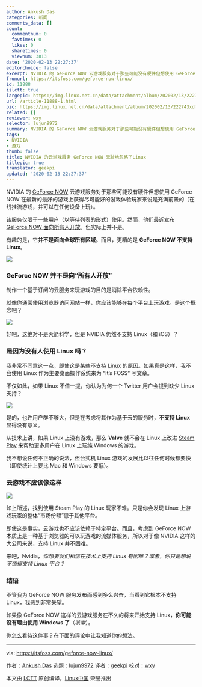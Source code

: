 ```yaml
---
author: Ankush Das
categories: 新闻
comments_data: []
count:
  commentnum: 0
  favtimes: 0
  likes: 0
  sharetimes: 0
  viewnum: 3813
date: '2020-02-13 22:27:37'
editorchoice: false
excerpt: NVIDIA 的 GeForce NOW 云游戏服务对于那些可能没有硬件但想使用 GeForce NOW 在最新的最好的游戏上获得尽可能好的游戏体验玩家来说是充满前景的
fromurl: https://itsfoss.com/geforce-now-linux/
id: 11888
islctt: true
largepic: https://img.linux.net.cn/data/attachment/album/202002/13/222743xdmws6v2meqg6sfk.jpg
url: /article-11888-1.html
pic: https://img.linux.net.cn/data/attachment/album/202002/13/222743xdmws6v2meqg6sfk.jpg.thumb.jpg
related: []
reviewer: wxy
selector: lujun9972
summary: NVIDIA 的 GeForce NOW 云游戏服务对于那些可能没有硬件但想使用 GeForce NOW 在最新的最好的游戏上获得尽可能好的游戏体验玩家来说是充满前景的
tags:
- NVIDIA
- 游戏
thumb: false
title: NVIDIA 的云游戏服务 GeForce NOW 无耻地忽略了Linux
titlepic: true
translator: geekpi
updated: '2020-02-13 22:27:37'
---
```


NVIDIA 的 [GeForce NOW](https://www.nvidia.com/en-us/geforce-now/) 云游戏服务对于那些可能没有硬件但想使用 GeForce NOW 在最新的最好的游戏上获得尽可能好的游戏体验玩家来说是充满前景的（在线推流游戏，并可以在任何设备上玩）。


该服务仅限于一些用户（以等待列表的形式）使用。然而，他们最近宣布 [GeForce NOW 面向所有人开放](https://blogs.nvidia.com/blog/2020/02/04/geforce-now-pc-gaming/)。但实际上并不是。


有趣的是，它**并不是面向全球所有区域**。而且，更糟的是 **GeForce NOW 不支持 Linux**。


![](/data/attachment/album/202002/13/222743xdmws6v2meqg6sfk.jpg)


### GeForce NOW 并不是向“所有人开放”


制作一个基于订阅的云服务来玩游戏的目的是消除平台依赖性。


就像你通常使用浏览器访问网站一样，你应该能够在每个平台上玩游戏。是这个概念吧？


![](/data/attachment/album/202002/13/222747uw638twes0tetzx0.png)


好吧，这绝对不是火箭科学，但是 NVIDIA 仍然不支持 Linux（和 iOS）？


### 是因为没有人使用 Linux 吗？


我非常不同意这一点，即使这是某些不支持 Linux 的原因。如果真是这样，我不会使用 Linux 作为主要桌面操作系统来为 “It’s FOSS” 写文章。


不仅如此，如果 Linux 不值一提，你认为为何一个 Twitter 用户会提到缺少 Linux 支持？


![](/data/attachment/album/202002/13/222748x3ydh9hmvz7jq9bb.jpg)


是的，也许用户群不够大，但是在考虑将其作为基于云的服务时，**不支持 Linux** 显得没有意义。


从技术上讲，如果 Linux 上没有游戏，那么 **Valve** 就不会在 Linux 上改进 [Steam Play](https://itsfoss.com/steam-play/) 来帮助更多用户在 Linux 上玩纯 Windows 的游戏。


我不想说任何不正确的说法，但台式机 Linux 游戏的发展比以往任何时候都要快（即使统计上要比 Mac 和 Windows 要低）。


### 云游戏不应该像这样


![](/data/attachment/album/202002/13/222752q9a1s5ugagfksgv1.jpg)


如上所述，找到使用 Steam Play 的 Linux 玩家不难。只是你会发现 Linux 上游戏玩家的整体“市场份额”低于其他平台。


即使这是事实，云游戏也不应该依赖于特定平台。而且，考虑到 GeForce NOW 本质上是一种基于浏览器的可以玩游戏的流媒体服务，所以对于像 NVIDIA 这样的大公司来说，支持 Linux 并不困难。


来吧，Nvidia，*你想要我们相信在技术上支持 Linux 有困难？或者，你只是想说不值得支持 Linux 平台？*


### 结语


不管我为 GeForce NOW 服务发布而感到多么兴奋，当看到它根本不支持 Linux，我感到非常失望。


如果像 GeForce NOW 这样的云游戏服务在不久的将来开始支持 Linux，**你可能没有理由使用 Windows 了**（*咳嗽*）。


你怎么看待这件事？在下面的评论中让我知道你的想法。




---


via: <https://itsfoss.com/geforce-now-linux/>


作者：[Ankush Das](https://itsfoss.com/author/ankush/) 选题：[lujun9972](https://github.com/lujun9972) 译者：[geekpi](https://github.com/geekpi) 校对：[wxy](https://github.com/wxy)


本文由 [LCTT](https://github.com/LCTT/TranslateProject) 原创编译，[Linux中国](https://linux.cn/) 荣誉推出